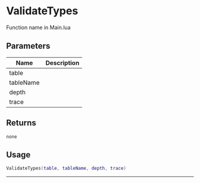 # ValidateTypes

Function name in Main.lua

## Parameters

| Name      | Description |
| --------- | ----------- |
| table     |             |
| tableName |             |
| depth     |             |
| trace     |             |

## Returns

`none`

## Usage

```lua
ValidateTypes(table, tableName, depth, trace)
```

---
